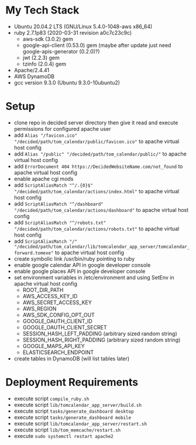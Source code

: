 # My Tech Stack

* Ubuntu 20.04.2 LTS (GNU/Linux 5.4.0-1048-aws x86_64)
* ruby 2.7.1p83 (2020-03-31 revision a0c7c23c9c)
  * aws-sdk (3.0.2) gem
  * google-api-client (0.53.0) gem (maybe after update just need google-apis-generator (0.2.0)?)
  * jwt (2.2.3) gem
  * tzinfo (2.0.4) gem
* Apache/2.4.41
* AWS DynamoDB
* gcc version 9.3.0 (Ubuntu 9.3.0-10ubuntu2)

# Setup

* clone repo in decided server directory then give it read and execute permissions for configured apache user
* add `Alias "/favicon.ico" "/decided/path/tom_calendar/public/favicon.ico"` to apache virtual host config
* add `Alias "/public" "/decided/path/tom_calendar/public/"` to apache virtual host config
* add `ErrorDocument 404 https://DecidedWebsiteName.com/not_found` to apache virtual host config
* enable apache cgi mods
* add `ScriptAliasMatch "^/.{0}$" "/decided/path/tom_calendar/actions/index.html"` to apache virtual host config
* add `ScriptAliasMatch "^/dashboard" "/decided/path/tom_calendar/actions/dashboard"` to apache virtual host config
* add `ScriptAliasMatch "^/robots.txt" "/decided/path/tom_calendar/actions/robots.txt"` to apache virtual host config
* add `ScriptAliasMatch "/" "/decided/path/tom_calendar/lib/tomcalendar_app_server/tomcalendar_forward.tomexe"` to apache virtual host config
* create symbolic link /usr/bin/ruby pointing to ruby
* enable google calendar API in google developer console
* enable google places API in google developer console
* set environment variables in /etc/environment and using SetEnv in apache virtual host config
  * ROOT_DIR_PATH
  * AWS_ACCESS_KEY_ID
  * AWS_SECRET_ACCESS_KEY
  * AWS_REGION
  * AWS_SDK_CONFIG_OPT_OUT
  * GOOGLE_OAUTH_CLIENT_ID
  * GOOGLE_OAUTH_CLIENT_SECRET
  * SESSION_HASH_LEFT_PADDING (arbitrary sized random string)
  * SESSION_HASH_RIGHT_PADDING (arbitrary sized random string)
  * GOOGLE_MAPS_API_KEY
  * ELASTICSEARCH_ENDPOINT
* create tables in DynamoDB (will list tables later)

# Deployment Requirements

* execute script `compile_ruby.sh`
* execute script `lib/tomcalendar_app_server/build.sh`
* execute script `tasks/generate_dashboard desktop`
* execute script `tasks/generate_dashboard mobile`
* execute script `lib/tomcalendar_app_server/restart.sh`
* execute script `lib/tom_memcache/restart.sh`
* execute `sudo systemctl restart apache2`
